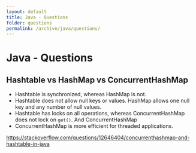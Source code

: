 ```yaml
---
layout: default
title: Java - Questions
folder: questions
permalink: /archive/java/questions/
---
```


# Java - Questions

## Hashtable vs HashMap vs ConcurrentHashMap
- Hashtable is synchronized, whereas HashMap is not.
- Hashtable does not allow null keys or values. HashMap allows one null key and any number of null values.
- Hashtable has locks on all operations, whereas ConcurrentHashMap does not lock on `get()`. And ConcurrentHashMap
- ConcurrentHashMap is more efficient for threaded applications.

<https://stackoverflow.com/questions/12646404/concurrenthashmap-and-hashtable-in-java>
